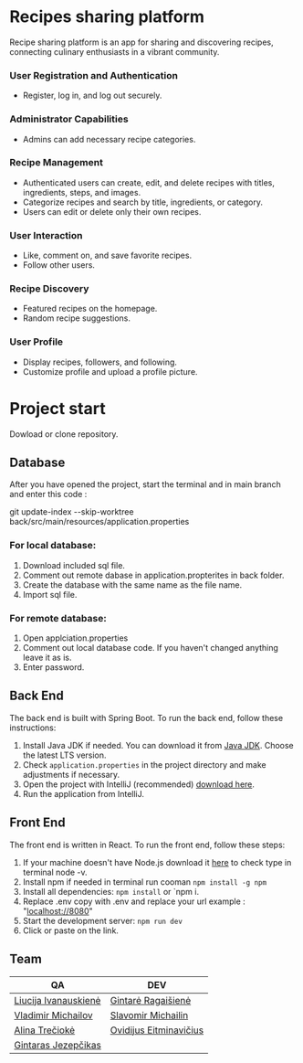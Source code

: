 # Recipes sharing platform

Recipe sharing platform is an app for sharing and discovering recipes, connecting culinary enthusiasts in a vibrant community.

### User Registration and Authentication

- Register, log in, and log out securely.

### Administrator Capabilities

- Admins can add necessary recipe categories.

### Recipe Management

- Authenticated users can create, edit, and delete recipes with titles, ingredients, steps, and images.
- Categorize recipes and search by title, ingredients, or category.
- Users can edit or delete only their own recipes.

### User Interaction

- Like, comment on, and save favorite recipes.
- Follow other users.

### Recipe Discovery

- Featured recipes on the homepage.
- Random recipe suggestions.

### User Profile

- Display recipes, followers, and following.
- Customize profile and upload a profile picture.

# Project start

Dowload or clone repository.

## Database

After you have opened the project, start the terminal and in main branch and enter this code :

git update-index --skip-worktree back/src/main/resources/application.properties

### For local database:

1. Download included sql file.
2. Comment out remote dabase in application.propterites in back folder.
3. Create the database with the same name as the file name.
4. Import sql file.

### For remote database:

1. Open applciation.properties
1. Comment out local database code. If you haven't changed anything leave it as is.
1. Enter password.

## Back End

The back end is built with Spring Boot. To run the back end, follow these instructions:

1. Install Java JDK if needed. You can download it from [Java JDK](https://java.sun.com). Choose the latest LTS version.
2. Check `application.properties` in the project directory and make adjustments if necessary.
3. Open the project with IntelliJ (recommended) [download here](https://www.jetbrains.com/idea/download/?section=windows).
4. Run the application from IntelliJ.

## Front End

The front end is written in React. To run the front end, follow these steps:

1. If your machine doesn't have Node.js download it [here](https://nodejs.org/en) to check type in terminal node -v.
2. Install npm if needed in terminal run cooman `npm install -g npm`
3. Install all dependencies: `npm install` or `npm i.
4. Replace .env copy with .env and replace your url example : "[localhost://8080](http://localhost:8080)"
5. Start the development server: `npm run dev`
6. Click or paste on the link.

## Team

| QA                                                         | DEV                                                 |
| ---------------------------------------------------------- | --------------------------------------------------- |
| [Liucija Ivanauskienė](https://github.com/Liucija65)       | [Gintarė Ragaišienė](https://github.com/gintare)    |
| [Vladimir Michailov](https://github.com/VladimirMichailov) | [Slavomir Michailin](https://github.com/SMichailin) |
| [Alina Trečiokė](https://github.com/AlinaTrecioke)         | [Ovidijus Eitminavičius](https://github.com/Ovii2)  |
| [Gintaras Jezepčikas](https://github.com/gjezepcikas)      |
